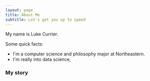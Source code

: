 ```yaml
---
layout: page
title: About Me
subtitle: Let's get you up to speed
---
```


My name is Luke Currier. 

Some quick facts: 
- I'm a computer science and philosophy major at Northeastern.
- I'm really into data science, 


### My story

